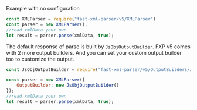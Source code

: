 

Example with no configuration

```js
const XMLParser = require("fast-xml-parser/v5/XMLParser")
const parser = new XMLParser();
//read xmlData your own 
let result = parser.parse(xmlData, true);
```

The default response of parse is built by `JsObjOutputBuilder`. FXP v5 comes with 2 more output builders. And you can set your custom output builder too to customize the output.

```js
const JsObjOutputBuilder = require("fast-xml-parser/v5/OutputBuilders/JsObjBuilder");

const parser = new XMLParser({
    OutputBuilder: new JsObjOutputBuilder()
});
//read xmlData your own 
let result = parser.parse(xmlData, true);
```


